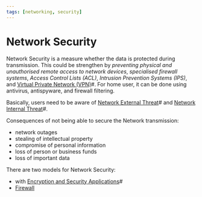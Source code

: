 ```yaml
---
tags: [networking, security]
---
```


# Network Security

Network Security is a measure whether the data is protected during transmission.
This could be strengthen by *preventing physical and unauthorised remote access
to network devices*, *specialised firewall systems*, *Access Control Lists
(ACL)*, *Intrusion Prevention Systems (IPS)*, and [Virtual Private Network (VPN)](202207150909.md)#.
For home user, it can be done using antivirus, antispyware, and firewall
filtering.

Basically, users need to be aware of [Network External Threat](202210012211.md)#
and [Network Internal Threat](202210012215.md)#.

Consequences of not being able to secure the Network transmission:
- network outages
- stealing of intellectual property
- compromise of personal information
- loss of person or business funds
- loss of important data

There are two models for Network Security:
- with [Encryption and Security Applications](202210022244.md)#
- [Firewall](202301211140.md)
